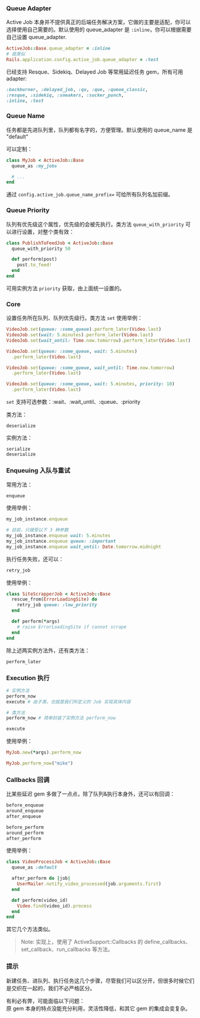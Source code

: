### Queue Adapter

Active Job 本身并不提供真正的后端任务解决方案，它做的主要是适配，你可以选择使用自己需要的。默认使用的 queue_adapter 是 `:inline`，你可以根据需要自己设置 queue_adapter.

```ruby
ActiveJob::Base.queue_adapter = :inline
# 或类似
Rails.application.config.active_job.queue_adapter = :test
```

已经支持 Resque、Sidekiq、Delayed Job 等常用延迟任务 gem，所有可用 adapter:

```ruby
:backburner, :delayed_job, :qu, :que, :queue_classic,
:resque, :sidekiq, :sneakers, :sucker_punch,
:inline, :test
```

### Queue Name

任务都是先进队列里，队列都有名字的，方便管理。默认使用的 queue_name 是 "default"

可以定制：

```ruby
class MyJob < ActiveJob::Base
  queue_as :my_jobs

  # ...
end
```

通过 `config.active_job.queue_name_prefix=` 可给所有队列名加前缀。

### Queue Priority

队列有优先级这个属性，优先级的会被先执行。类方法 `queue_with_priority` 可以进行设置，对整个类有效：

```ruby
class PublishToFeedJob < ActiveJob::Base
  queue_with_priority 50

  def perform(post)
    post.to_feed!
  end
end
```

可用实例方法 `priority` 获取，由上面统一设置的。

### Core

设置任务所在队列、队列优先级行。类方法 `set` 使用举例：

```ruby
VideoJob.set(queue: :some_queue).perform_later(Video.last)
VideoJob.set(wait: 5.minutes).perform_later(Video.last)
VideoJob.set(wait_until: Time.now.tomorrow).perform_later(Video.last)

VideoJob.set(queue: :some_queue, wait: 5.minutes)
  .perform_later(Video.last)

VideoJob.set(queue: :some_queue, wait_until: Time.now.tomorrow)
  .perform_later(Video.last)

VideoJob.set(queue: :some_queue, wait: 5.minutes, priority: 10)
  .perform_later(Video.last)
```

`set` 支持可选参数：:wait、:wait_until、:queue、:priority

类方法：

```
deserialize
```

实例方法：

```
serialize
deserialize
```

### Enqueuing 入队与重试

常用方法：

```
enqueue
```

使用举例：

```ruby
my_job_instance.enqueue

# 目前，只接受以下 3 种参数
my_job_instance.enqueue wait: 5.minutes
my_job_instance.enqueue queue: :important
my_job_instance.enqueue wait_until: Date.tomorrow.midnight
```

执行任务失败，还可以：

```ruby
retry_job
```

使用举例：

```ruby
class SiteScrapperJob < ActiveJob::Base
  rescue_from(ErrorLoadingSite) do
    retry_job queue: :low_priority
  end

  def perform(*args)
    # raise ErrorLoadingSite if cannot scrape
  end
end
```

除上述两实例方法外，还有类方法：

```
perform_later
```

### Execution 执行

```ruby
# 实例方法
perform_now
execute # 由子类，也就是我们所定义的 Job 实现具体内容

# 类方法
perform_now # 简单封装了实例方法 perform_now

execute
```

使用举例：

```ruby
MyJob.new(*args).perform_now

MyJob.perform_now("mike")
```

### Callbacks 回调

比某些延迟 gem 多做了一点点，除了队列&执行本身外，还可以有回调：

```ruby
before_enqueue
around_enqueue
after_enqueue

before_perform
around_perform
after_perform
```

使用举例：

```ruby
class VideoProcessJob < ActiveJob::Base
  queue_as :default

  after_perform do |job|
    UserMailer.notify_video_processed(job.arguments.first)
  end

  def perform(video_id)
    Video.find(video_id).process
  end
end
```

其它几个方法类似。

> Note: 实现上，使用了 ActiveSupport::Callbacks 的 define_callbacks、set_callback、run_callbacks 等方法。

### 提示

新建任务、进队列、执行任务这几个步骤，尽管我们可以区分开，但很多时候它们是交织在一起的，我们不必严格区分。

有利必有弊，可能面临以下问题：  
原 gem 本身的特点没能充分利用，灵活性降低，和其它 gem 的集成会变复杂。
